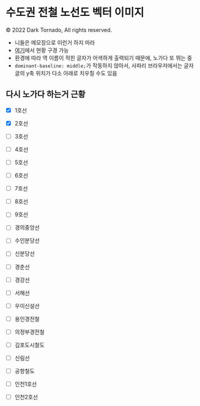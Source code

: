 # 수도권 전철 노선도 벡터 이미지
© 2022 Dark Tornado, All rights reserved.

* 니들은 메모장으로 이런거 하지 마라
* [여기](https://darktornado.github.io/MetroMapSVG/)에서 현황 구경 가능
* 환경에 따라 역 이름이 적힌 글자가 어색하게 출력되기 때문에, 노가다 또 뛰는 중
* `dominant-baseline: middle;`가 작동하지 않아서, 사파리 브라우저에서는 글자글의 y축 위치가 다소 아래로 치우칠 수도 있음

## 다시 노가다 하는거 근황
* [x] 1호선
* [x] 2호선
* [ ] 3호선
* [ ] 4호선
* [ ] 5호선
* [ ] 6호선
* [ ] 7호선
* [ ] 8호선
* [ ] 9호선
* [ ] 경의중앙선
* [ ] 수인분당선
* [ ] 신분당선
* [ ] 경춘선
* [ ] 경강선
* [ ] 서해선
* [ ] 우이신설선
* [ ] 용인경전철
* [ ] 의정부경전철
* [ ] 김포도시철도
* [ ] 신림선
* [ ] 공항철도
* [ ] 인천1호선
* [ ] 인천2호선

